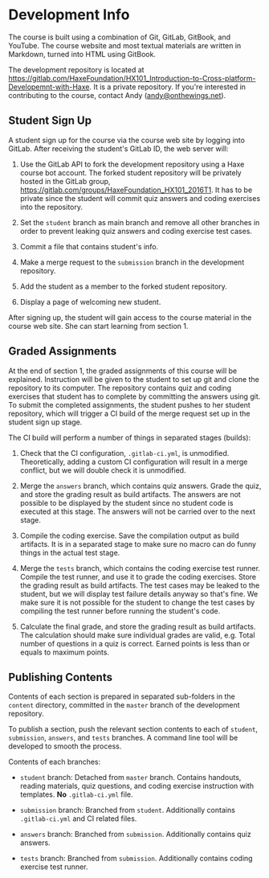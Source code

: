 # Development Info

The course is built using a combination of Git, GitLab, GitBook, and YouTube.
The course website and most textual materials are written in Markdown, turned into HTML using GitBook.

The development repository is located at https://gitlab.com/HaxeFoundation/HX101_Introduction-to-Cross-platform-Developemnt-with-Haxe.
It is a private repository. If you're interested in contributing to the course, contact Andy (andy@onthewings.net).

## Student Sign Up

A student sign up for the course via the course web site by logging into GitLab.
After receiving the student's GitLab ID, the web server will:

 1. Use the GitLab API to fork the development repository using a Haxe course bot account. The forked student repository will be privately hosted in the GitLab group, https://gitlab.com/groups/HaxeFoundation_HX101_2016T1. It has to be private since the student will commit quiz answers and coding exercises into the repository.

 2. Set the `student` branch as main branch and remove all other branches in order to prevent leaking quiz answers and coding exercise test cases.

 3. Commit a file that contains student's info.

 4. Make a merge request to the `submission` branch in the development repository.

 5. Add the student as a member to the forked student repository.

 6. Display a page of welcoming new student.

After signing up, the student will gain access to the course material in the course web site.
She can start learning from section 1.

## Graded Assignments

At the end of section 1, the graded assignments of this course will be explained.
Instruction will be given to the student to set up git and clone the repository to its computer.
The repository contains quiz and coding exercises that student has to complete by committing the answers using git.
To submit the completed assignments, the student pushes to her student repository,
which will trigger a CI build of the merge request set up in the student sign up stage.

The CI build will perform a number of things in separated stages (builds):

 1. Check that the CI configuration, `.gitlab-ci.yml`, is unmodified. Theoretically, adding a custom CI configuration will result in a merge conflict, but we will double check it is unmodified.

 2. Merge the `answers` branch, which contains quiz answers. Grade the quiz, and store the grading result as build artifacts. The answers are not possible to be displayed by the student since no student code is executed at this stage. The answers will not be carried over to the next stage.

 3. Compile the coding exercise. Save the compilation output as build artifacts. It is in a separated stage to make sure no macro can do funny things in the actual test stage.

 4. Merge the `tests` branch, which contains the coding exercise test runner. Compile the test runner, and use it to grade the coding exercises. Store the grading result as build artifacts. The test cases may be leaked to the student, but we will display test failure details anyway so that's fine. We make sure it is not possible for the student to change the test cases by compiling the test runner before running the student's code.

 5. Calculate the final grade, and store the grading result as build artifacts. The calculation should make sure individual grades are valid, e.g. Total number of questions in a quiz is correct. Earned points is less than or equals to maximum points.

## Publishing Contents

Contents of each section is prepared in separated sub-folders in the `content` directory,
committed in the `master` branch of the development repository.

To publish a section, push the relevant section contents to each of `student`, `submission`, `answers`, and `tests` branches.
A command line tool will be developed to smooth the process.

Contents of each branches:

 * `student` branch: Detached from `master` branch. Contains handouts, reading materials, quiz questions, and coding exercise instruction with templates. **No** `.gitlab-ci.yml` file.

 * `submission` branch: Branched from `student`. Additionally contains `.gitlab-ci.yml` and CI related files.

 * `answers` branch: Branched from `submission`. Additionally contains quiz answers.

 * `tests` branch: Branched from `submission`. Additionally contains coding exercise test runner.
